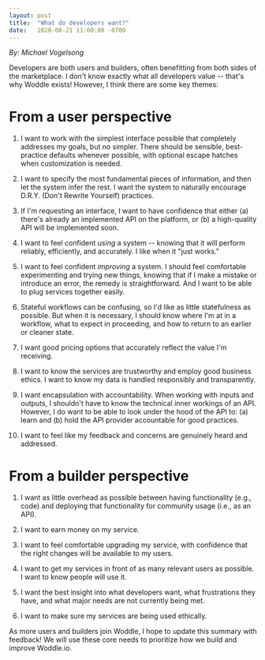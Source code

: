 ```yaml
---
layout: post
title:  "What do developers want?"
date:   2020-08-21 11:00:00 -0700
---
```


*By: Michael Vogelsong*

Developers are both users and builders, often benefitting from both sides of the marketplace. I don't know exactly what all developers value -- that's why Woddle exists! However, I think there are some key themes:

# From a user perspective

1. I want to work with the simplest interface possible that completely addresses my goals, but no simpler. There should be sensible, best-practice defaults whenever possible, with optional escape hatches when customization is needed.

2. I want to specify the most fundamental pieces of information, and then let the system infer the rest. I want the system to naturally encourage D.R.Y. (Don't Rewrite Yourself) practices.

3. If I'm requesting an interface, I want to have confidence that either (a) there's already an implemented API on the platform, or (b) a high-quality API will be implemented soon.

4. I want to feel confident *using* a system -- knowing that it will perform reliably, efficiently, and accurately. I like when it "just works."

5. I want to feel confident *improving* a system. I should feel comfortable experimenting and trying new things, knowing that if I make a mistake or introduce an error, the remedy is straightforward. And I want to be able to plug services together easily.

6. Stateful workflows can be confusing, so I'd like as little statefulness as possible. But when it is necessary, I should know where I'm at in a workflow, what to expect in proceeding, and how to return to an earlier or cleaner state.

7. I want good pricing options that accurately reflect the value I'm receiving.

8. I want to know the services are trustworthy and employ good business ethics. I want to know my data is handled responsibly and transparently.

9. I want encapsulation with accountability. When working with inputs and outputs, I shouldn't have to know the technical inner workings of an API. However, I do want to be able to look under the hood of the API to: (a) learn and (b) hold the API provider accountable for good practices.

10. I want to feel like my feedback and concerns are genuinely heard and addressed.

# From a builder perspective

1. I want as little overhead as possible between having functionality (e.g., code) and deploying that functionality for community usage (i.e., as an API).

2. I want to earn money on my service.

3. I want to feel comfortable upgrading my service, with confidence that the right changes will be available to my users.

4. I want to get my services in front of as many relevant users as possible. I want to know people will use it.

5. I want the best insight into what developers want, what frustrations they have, and what major needs are not currently being met.

6. I want to make sure my services are being used ethically.

As more users and builders join Woddle, I hope to update this summary with feedback! We will use these core needs to prioritize how we build and improve Woddle.io.